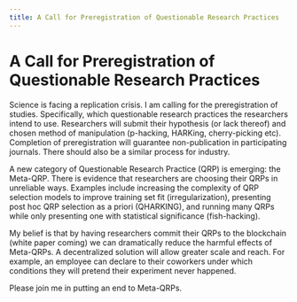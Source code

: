 ```yaml
---
title: A Call for Preregistration of Questionable Research Practices
---
```

# A Call for Preregistration of Questionable Research Practices
Science is facing a replication crisis. I am calling for the preregistration of studies. Specifically, which questionable research practices the researchers intend to use. Researchers will submit their hypothesis (or lack thereof) and chosen method of manipulation (p-hacking, HARKing, cherry-picking etc). Completion of preregistration will guarantee non-publication in participating journals. There should also be a similar process for industry.

A new category of Questionable Research Practice (QRP) is emerging: the Meta-QRP. There is evidence that researchers are choosing their QRPs in unreliable ways. Examples include increasing the complexity of QRP selection models to improve training set fit (irregularization), presenting post hoc QRP selection as a priori (QHARKING), and running many QRPs while only presenting one with statistical significance (fish-hacking).

My belief is that by having researchers commit their QRPs to the blockchain (white paper coming) we can dramatically reduce the harmful effects of Meta-QRPs. A decentralized solution will allow greater scale and reach. For example, an employee can declare to their coworkers under which conditions they will pretend their experiment never happened.

Please join me in putting an end to Meta-QRPs.
